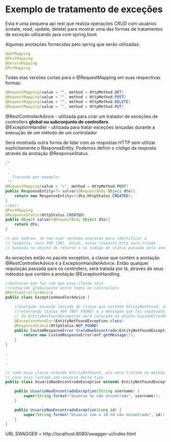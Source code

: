 # Exemplo de tratamento de exceções

Esta é uma pequena api rest que realiza operações CRUD com usuários (create, read, update, delete) 
para mostrar uma das formas de tratamentos de exceção utilizando java com spring boot.  

Algumas anotações fornecidas pelo spring que serão utilizadas:

```java
@GetMapping
@PostMapping
@DeleteMapping
@PutMapping
```
Todas elas versões curtas para o @RequestMapping em suas respectivas formas:
```java
@RequestMapping(value = "", method = HttpMethod.GET)
@RequestMapping(value = "", method = HttpMethod.POST)
@RequestMapping(value = "", method = HttpMethod.DELETE)
@RequestMapping(value = "", method = HttpMethod.PUT)
```  

@RestControllerAdvice - utilizada para criar um tratador de exceções de controllers **global ou subconjunto de controllers**  
@ExceptionHandler  - utilizada para tratar exceções lançadas durante a execução de um método de um controlador


Será mostrada outra forma de lidar com as respostas HTTP sem utilizar explicitamente o ResponseEntity.
Podemos definir o código da resposta através da anotação @ResponseStatus.

```java
/*
 .
 .
 . Trocando por exemplo:
 */
@RequestMapping(value = "/", method = HttpMethod.POST)
public ResponseEntity<?> salvar(@RequestBody Object dto){
    return new ResponseEntity<>(dto,HttpStatus.CREATED);
}
//por:
@PostMapping
@ResponseStatus(HttpStatus.CREATED)
public Object salvar(@RequestBody Object dto){
    return dto;
}

// por padrao, se nao usar nenhuma anotacao para identificar a 
// resposta, sera 200 (OK). Assim, nossa resposta http sera criada
// baseada no objeto de retorno e no codigo de status passado pela anotacao ou codigo 200


```

As exceções estão no pacote exception, a classe que contém a anotação @RestControllerAdvice é a ExceptionHandlerAdvice.
Então qualquer requisição passada para os controllers, será tratada por lá, através de seus métodos que contém a anotação @ExceptionHandling
```java
//Anotacao que faz com que essa classe seja
//conhecida globalmente entre todos os controllers
@RestControllerAdvice 
public class ExceptionHandlerAdvice {

    //qualquer exceção lançada de classe que estenda EntityNotFound, será tratada aqui
    //retornando status 404 (NOT_FOUND) e a mensagem que foi repassada para o construtor
    // do EntityNotFoundException será colocada no objeto CustomErrorResponse e entregue ao cliente.
    @ExceptionHandler(EntityNotFoundException.class)
    @ResponseStatus(HttpStatus.NOT_FOUND)
    public CustomResponseError trataNaoEncontrado(EntityNotFoundException enf) {
        return new CustomResponseError(enf.getMessage());
    }
}

.
.
.

// como essa classe estende EntityNotFound, ela sera tratada no metodo trataNaoEncontrado
// caso seja lancada uma excecao deste tipo
public class UsuarioNaoEncontradoException extends EntityNotFoundException {

    public UsuarioNaoEncontradoException(String username) {
        super(String.format("Usuario %s não encontrado", username));
    }

    public UsuarioNaoEncontradoException(Long id) {
        super(String.format("Usuario com o id %d não encontrado", id));
    }
}

```

URL SWAGGER = http://localhost:8080/swagger-ui/index.html